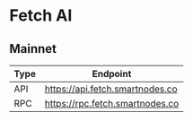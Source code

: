# Fetch AI
## Mainnet
Type | Endpoint
------------ | -------------
API | https://api.fetch.smartnodes.co
RPC | https://rpc.fetch.smartnodes.co